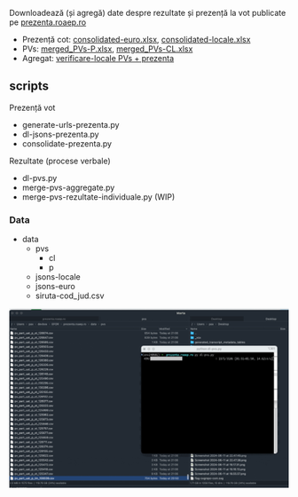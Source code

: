 Downloadează (și agregă) date despre rezultate și prezență la vot publicate pe [prezenta.roaep.ro](https://prezenta.roaep.ro/) 


- Prezență cot: [consolidated-euro.xlsx](https://docs.google.com/spreadsheets/d/1Rynf1Ns5H1-j0RVtdlvD71mYWL09_B4i/edit?usp=sharing&ouid=110866595781073302984&rtpof=true&sd=true), [consolidated-locale.xlsx](https://docs.google.com/spreadsheets/d/1Ryn5gShIYUN3hjcrSUZurkZBfEQJVHyA/edit?usp=drive_link&ouid=110866595781073302984&rtpof=true&sd=true)    
- PVs: [merged_PVs-P.xlsx](https://docs.google.com/spreadsheets/d/1S3PElBlxZGO22MOKjIYMwgUXbU2aDesb/edit?usp=drive_link&ouid=110866595781073302984&rtpof=true&sd=true),  [merged_PVs-CL.xlsx](https://docs.google.com/spreadsheets/d/1S3XHrOXdW9_zKNLUrvcXnLm8oLHMINzm/edit?usp=sharing&ouid=110866595781073302984&rtpof=true&sd=true)  
- Agregat: [verificare-locale PVs + prezenta](https://docs.google.com/spreadsheets/d/1S4K92YJPrIUTOYLAEWafUJvKp04XojPg/edit?gid=1765616260)

## scripts

Prezență vot
- generate-urls-prezenta.py
- dl-jsons-prezenta.py
- consolidate-prezenta.py

Rezultate (procese verbale)
- dl-pvs.py
- merge-pvs-aggregate.py
- merge-pvs-rezultate-individuale.py (WIP)


### Data
- data
    - pvs
        - cl
        - p
    - jsons-locale
    - jsons-euro
    - siruta-cod_jud.csv

![dl data](assets/dl-prezenta.aep.ro.gif)